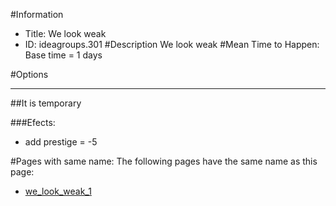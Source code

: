 #Information
 - Title: We look weak
 - ID: ideagroups.301
#Description
We look weak
#Mean Time to Happen:
Base time = 1 days

#Options

___
##It is temporary

###Efects:<ul><li>add prestige = -5</li></ul>


#Pages with same name:
The following pages have the same name as this page:
 - [we_look_weak_1](we_look_weak_1.md)

